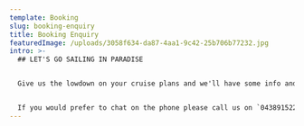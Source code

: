 ```yaml
---
template: Booking
slug: booking-enquiry
title: Booking Enquiry
featuredImage: /uploads/3058f634-da87-4aa1-9c42-25b706b77232.jpg
intro: >-
  ## LET'S GO SAILING IN PARADISE


  Give us the lowdown on your cruise plans and we'll have some info and pricing with you asap.    We reply to your enquiry personally (usually within 1 working day)...be sure to check your junk mail folder too!


  I﻿f you would prefer to chat on the phone please call us on `0438915222`
---
```

